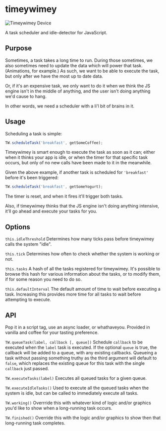 # timeywimey

![Timeywimey Device](http://25.media.tumblr.com/tumblr_lh1tjkLSkG1qa0q13o1_500.jpg)

A task scheduler and idle-detector for JavaScript.

## Purpose

Sometimes, a task takes a long time to run. During those sometimes, we also sometimes need to update the data which will power that task. (Animations, for example.) As such, we want to be able to execute the task, but only after we have the most up to date data.

Or, if it's an expensive task, we only want to do it when we think the JS engine isn't in the middle of anything, and the user isn't doing anything we'd cause to hang.

In other words, we need a scheduler with a li'l bit of brains in it.

## Usage

Scheduling a task is simple:

```javascript
TW.scheduleTask('breakfast', getSomeCoffee);
```

Timeywimey is smart enough to execute the task as soon as it can; either when it thinks your app is idle, or when the timer for that specific task occurs, but only of no new calls have been made to it in the meanwhile.

Given the above example, if another task is scheduled for `'breakfast'` before it's been triggered:

```javascript
TW.scheduleTask('breakfast', getSomeYogurt);
```

The timer is reset, and when it fires it'll trigger both tasks.

Also, if timeywimey thinks that the JS engine isn't doing anything intensive, it'll go ahead and execute your tasks for you.

## Options

`this.idleThreshold`
Determines how many ticks pass before timeywimey calls the system "idle".

`this.tick`
Determines how often to check whether the system is working or not.

`this.tasks`
A hash of all the tasks registered for timeywimey.  It's possible to browse this hash for various information about the tasks, or to modify them, if for some reason you need to do so.

`this.defaultInterval`
The default amount of time to wait before executing a task.  Increasing this provides more time for all tasks to wait before attempting to execute.

## API

Pop it in a script tag, use an async loader, or whathaveyou.  Provided in vanilla and coffee for your tasting preference.

`TW.queueTask(label, callback [, queue])`
Schedule `callback` to be executed when the `label` task is executed.  If the optional `queue` is true, the callback will be added to a queue, with any existing callbacks.  Queueing a task without passing something truthy as the third argument will default to `false`, which replaces the existing queue for this task with the single `callback` just passed.

`TW.executeTasks(label)`
Executes all queued tasks for a given queue.

`TW.executeIdleTasks()`
Used to execute all the queued tasks when the system is idle, but can be called to immediately execute all tasks.

`TW.working()`
Overrride this with whatever kind of logic and/or graphics you'd like to show when a long-running task occurs.

`TW.finished()`
Override this with the logic and/or graphics to show then that long-running task completes.

